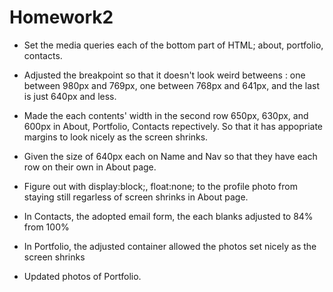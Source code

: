 # Homework2

 - Set the media queries each of the bottom part of HTML; about, portfolio, contacts.

 - Adjusted the breakpoint so that it doesn't look weird betweens
   : one between 980px and 769px, one between 768px and 641px, and the last is just 640px and less.

 - Made the each contents' width in the second row 650px, 630px, and 600px in About, Portfolio, Contacts repectively.
   So that it has appopriate margins to look nicely as the screen shrinks.

 - Given the size of 640px each on Name and Nav so that they have each row on their own in About page.

 - Figure out with display:block;, float:none; to the profile photo from staying still regarless of screen shrinks in About page.

 - In Contacts, the adopted email form, the each blanks adjusted to 84% from 100%

 - In Portfolio, the adjusted container allowed the photos set nicely as the screen shrinks

 - Updated photos of Portfolio.
